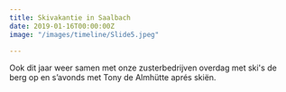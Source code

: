 ```yaml
---
title: Skivakantie in Saalbach
date: 2019-01-16T00:00:00Z
image: "/images/timeline/Slide5.jpeg"

---
```

Ook dit jaar weer samen met onze zusterbedrijven overdag met ski's de berg op en s’avonds met Tony de Almhütte aprés skiën.